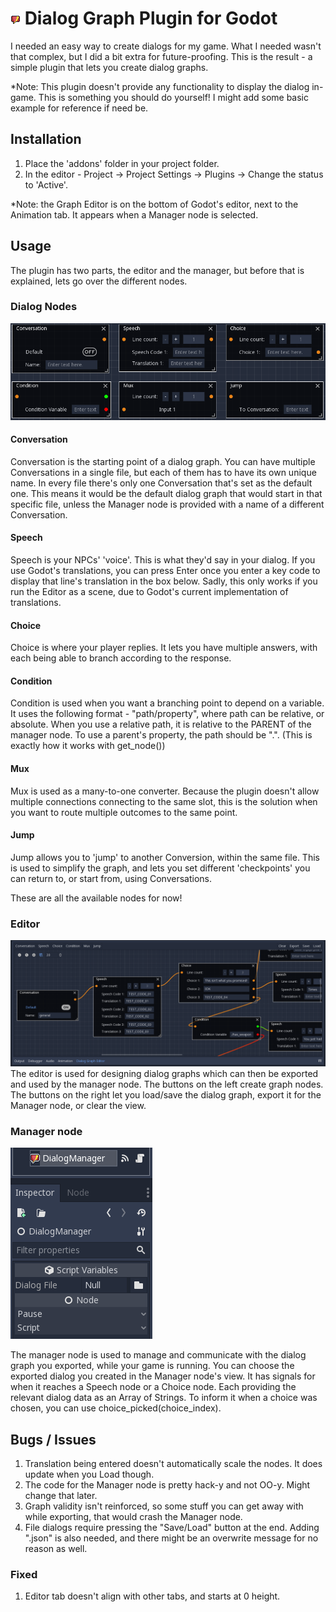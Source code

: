 # [![Plugin icon](/addons/dialog_graph/icon.png)](https://github.com/ejnij/Godot-DialogGraphPlugin) Dialog Graph Plugin for Godot
I needed an easy way to create dialogs for my game. What I needed wasn't that complex, but I did a bit extra for future-proofing.
This is the result - a simple plugin that lets you create dialog graphs.

*Note: This plugin doesn't provide any functionality to display the dialog in-game. This is something you should do yourself!
       I might add some basic example for reference if need be.

## Installation
1) Place the 'addons' folder in your project folder.
2) In the editor - Project -> Project Settings -> Plugins -> Change the status to 'Active'.

*Note: the Graph Editor is on the bottom of Godot's editor, next to the Animation tab. It appears when a Manager node is selected.

## Usage
The plugin has two parts, the editor and the manager, but before that is explained, lets go over the different nodes.
### Dialog Nodes
[![Nodes](/nodes.png)](https://raw.githubusercontent.com/ejnij/Godot-DialogGraphPlugin/master/nodes.png)
#### Conversation
Conversation is the starting point of a dialog graph. You can have multiple Conversations in a single file, but each of them has to have its own unique name.
In every file there's only one Conversation that's set as the default one. This means it would be the default dialog graph that would start in that specific file, unless the Manager node is provided with a name of a different Conversation.
#### Speech
Speech is your NPCs' 'voice'. This is what they'd say in your dialog. If you use Godot's translations, you can press Enter once you enter a key code to display that line's translation in the box below. Sadly, this only works if you run the Editor as a scene, due to Godot's current implementation of translations.
#### Choice
Choice is where your player replies. It lets you have multiple answers, with each being able to branch according to the response.
#### Condition
Condition is used when you want a branching point to depend on a variable. It uses the following format - "path/property", where path can be relative, or absolute. When you use a relative path, it is relative to the PARENT of the manager node.
To use a parent's property, the path should be ".". (This is exactly how it works with get_node())
#### Mux
Mux is used as a many-to-one converter. Because the plugin doesn't allow multiple connections connecting to the same slot, this is the solution when you want to route multiple outcomes to the same point.
#### Jump
Jump allows you to 'jump' to another Conversion, within the same file. This is used to simplify the graph, and lets you set different 'checkpoints' you can return to, or start from, using Conversations.

These are all the available nodes for now!

### Editor
[![Editor](/editor.png)](https://raw.githubusercontent.com/ejnij/Godot-DialogGraphPlugin/master/editor.png)
The editor is used for designing dialog graphs which can then be exported and used by the manager node.
The buttons on the left create graph nodes. The buttons on the right let you load/save the dialog graph, export it for the Manager node, or clear the view.

### Manager node
[![Manager](/manager.png)](https://raw.githubusercontent.com/ejnij/Godot-DialogGraphPlugin/master/manager.png)

The manager node is used to manage and communicate with the dialog graph you exported, while your game is running.
You can choose the exported dialog you created in the Manager node's view.
It has signals for when it reaches a Speech node or a Choice node. Each providing the relevant dialog data as an Array of Strings.
To inform it when a choice was chosen, you can use choice_picked(choice_index).

## Bugs / Issues
1. Translation being entered doesn't automatically scale the nodes. It does update when you Load though.
2. The code for the Manager node is pretty hack-y and not OO-y. Might change that later.
3. Graph validity isn't reinforced, so some stuff you can get away with while exporting, that would crash the Manager node.
4. File dialogs require pressing the "Save/Load" button at the end. Adding ".json" is also needed, and there might be an overwrite message for no reason as well.

### Fixed
1. Editor tab doesn't align with other tabs, and starts at 0 height.
